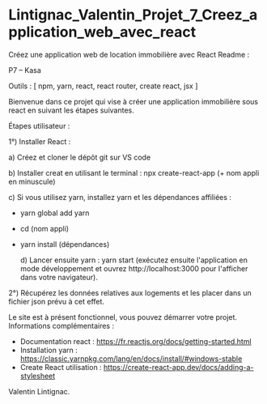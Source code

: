 # Lintignac_Valentin_Projet_7_Creez_application_web_avec_react

Créez une application web de location immobilière avec React
Readme :

P7 – Kasa

Outils : [ npm, yarn, react, react router, create react, jsx ]

Bienvenue dans ce projet qui vise à créer une application immobilière sous react en suivant les étapes suivantes.

Étapes utilisateur :

1°) Installer React :

a) Créez et  cloner le dépôt git sur VS code  

b) Installer creat en utilisant le terminal : npx create-react-app (+ nom appli en minuscule)

c) Si vous utilisez yarn, installez yarn et les dépendances affiliées : 
- yarn global add yarn 
- cd (nom appli)
- yarn install (dépendances)
    
    d) Lancer ensuite yarn : yarn start (exécutez ensuite l'application en mode développement et
     ouvrez http://localhost:3000 pour l'afficher dans votre navigateur).

2°) Récupérez les données relatives aux logements et les placer dans un fichier json prévu à cet effet.

Le site est à présent fonctionnel, vous pouvez démarrer votre projet.
Informations complémentaires :
- Documentation react :
https://fr.reactjs.org/docs/getting-started.html 
- Installation yarn : 
https://classic.yarnpkg.com/lang/en/docs/install/#windows-stable 
- Create React utilisation :
https://create-react-app.dev/docs/adding-a-stylesheet 

Valentin Lintignac.